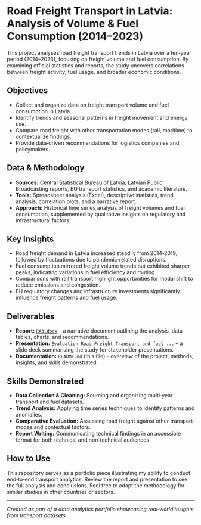 # Road Freight Transport in Latvia: Analysis of Volume & Fuel Consumption (2014–2023)

This project analyses road freight transport trends in Latvia over a ten‑year period (2014–2023), focusing on freight volume and fuel consumption. By examining official statistics and reports, the study uncovers correlations between freight activity, fuel usage, and broader economic conditions.

## Objectives

- Collect and organize data on freight transport volume and fuel consumption in Latvia.
- Identify trends and seasonal patterns in freight movement and energy use.
- Compare road freight with other transportation modes (rail, maritime) to contextualize findings.
- Provide data‑driven recommendations for logistics companies and policymakers.

## Data & Methodology

- **Sources:** Central Statistical Bureau of Latvia, Latvian Public Broadcasting reports, EU transport statistics, and academic literature.
- **Tools:** Spreadsheet analysis (Excel), descriptive statistics, trend analysis, correlation plots, and a narrative report.
- **Approach:** Historical time series analysis of freight volumes and fuel consumption, supplemented by qualitative insights on regulatory and infrastructural factors.

## Key Insights

- Road freight demand in Latvia increased steadily from 2014‑2019, followed by fluctuations due to pandemic‑related disruptions.
- Fuel consumption mirrored freight volume trends but exhibited sharper peaks, indicating variations in fuel efficiency and routing.
- Comparisons with rail transport highlight opportunities for modal shift to reduce emissions and congestion.
- EU regulatory changes and infrastructure investments significantly influence freight patterns and fuel usage.

## Deliverables

- **Report:** [`RA3.docx`](./RA3.docx) – a narrative document outlining the analysis, data tables, charts, and recommendations.
- **Presentation:** `Evaluation Road Freight Transport and fuel ...` – a slide deck summarising the study for stakeholder presentations.
- **Documentation:** `README.md` (this file) – overview of the project, methods, insights, and skills demonstrated.

## Skills Demonstrated

- **Data Collection & Cleaning:** Sourcing and organizing multi‑year transport and fuel datasets.
- **Trend Analysis:** Applying time series techniques to identify patterns and anomalies.
- **Comparative Evaluation:** Assessing road freight against other transport modes and contextual factors.
- **Report Writing:** Communicating technical findings in an accessible format for both technical and non‑technical audiences.

## How to Use

This repository serves as a portfolio piece illustrating my ability to conduct end‑to‑end transport analytics. Review the report and presentation to see the full analysis and conclusions. Feel free to adapt the methodology for similar studies in other countries or sectors.

---

*Created as part of a data analytics portfolio showcasing real‑world insights from transport datasets.*
